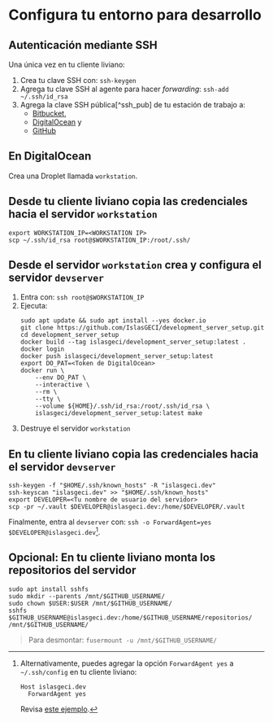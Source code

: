 # Configura tu entorno para desarrollo

## Autenticación mediante SSH

Una única vez en tu cliente liviano:

1. Crea tu clave SSH con: `ssh-keygen`
1. Agrega tu clave SSH al agente para hacer _forwarding_: `ssh-add ~/.ssh/id_rsa`
1. Agrega la clave SSH pública[^ssh_pub] de tu estación de trabajo a:
    - [Bitbucket](https://bitbucket.org/account/settings/ssh-keys/),
    - [DigitalOcean](https://cloud.digitalocean.com/account/security) y
    - [GitHub](https://github.com/settings/keys/)

## En DigitalOcean

Crea una Droplet llamada `workstation`.

## Desde tu cliente liviano copia las credenciales hacia el servidor `workstation`

```shell
export WORKSTATION_IP=<WORKSTATION IP>
scp ~/.ssh/id_rsa root@$WORKSTATION_IP:/root/.ssh/
```

## Desde el servidor `workstation` crea y configura el servidor `devserver`

1. Entra con: `ssh root@$WORKSTATION_IP`
1. Ejecuta:
    ```shell
    sudo apt update && sudo apt install --yes docker.io
    git clone https://github.com/IslasGECI/development_server_setup.git
    cd development_server_setup
    docker build --tag islasgeci/development_server_setup:latest .
    docker login
    docker push islasgeci/development_server_setup:latest
    export DO_PAT=<Token de DigitalOcean>
    docker run \
        --env DO_PAT \
        --interactive \
        --rm \
        --tty \
        --volume ${HOME}/.ssh/id_rsa:/root/.ssh/id_rsa \
        islasgeci/development_server_setup:latest make
    ```
1. Destruye el servidor `workstation`

## En tu cliente liviano copia las credenciales hacia el servidor `devserver`

```shell
ssh-keygen -f "$HOME/.ssh/known_hosts" -R "islasgeci.dev"
ssh-keyscan "islasgeci.dev" >> "$HOME/.ssh/known_hosts"
export DEVELOPER=<Tu nombre de usuario del servidor>
scp -pr ~/.vault $DEVELOPER@islasgeci.dev:/home/$DEVELOPER/.vault
```

Finalmente, entra al `devserver` con: `ssh -o ForwardAgent=yes $DEVELOPER@islasgeci.dev`[^forward].

[^forward]:
    Alternativamente, puedes agregar la opción `ForwardAgent yes` a `~/.ssh/config` en tu cliente liviano:
    ```
    Host islasgeci.dev
      ForwardAgent yes
    ```
    Revisa [este ejemplo](https://github.com/devarops/dotfiles/blob/develop/.ssh/config).

## Opcional: En tu cliente liviano monta los repositorios del servidor

```shell
sudo apt install sshfs
sudo mkdir --parents /mnt/$GITHUB_USERNAME/
sudo chown $USER:$USER /mnt/$GITHUB_USERNAME/
sshfs $GITHUB_USERNAME@islasgeci.dev:/home/$GITHUB_USERNAME/repositorios/ /mnt/$GITHUB_USERNAME/
```

> Para desmontar: `fusermount -u /mnt/$GITHUB_USERNAME/`
